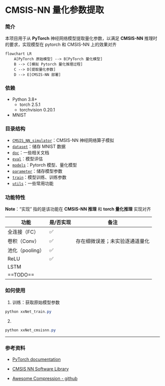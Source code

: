 # CMSIS-NN 量化参数提取

### 简介

本项目用于从 **PyTorch** 神经网络模型提取量化参数，以满足 **CMSIS-NN** 推理时的要求，实现模型在 pytorch 和 CMSIS-NN 上的效果对齐

```mermaid
flowchart LR
    A[PyTorch 原始模型] --> B[PyTorch 量化模型]
    B --> C[模拟 Pytorch 量化推理过程]
    C --> D[提取量化参数]
    D --> E[CMSIS-NN 部署]
```

### 依赖

+ Python 3.8+
  + torch  2.5.1
  + torchvision 0.20.1
+ MNIST

### 目录结构

+ [`CMSIS_NN_simulator`]()：CMSIS-NN 神经网络算子模拟
+ [`dataset`]()：储存 MNIST 数据
+ [`doc`]()：一些相关文档
+ [`eval`]()：模型评估
+ [`models`]()：Pytorch 模型、量化模型
+ [`parameter`]()：储存模型参数
+ [`train`]()：模型训练、训练参数
+ [`utils`]()：一些常用功能

### 功能特性

**Note**：“实现” 指的是该功能在 **CMSIS-NN 推理** 和 **torch 量化推理** 实现对齐

| 功能            | 是/否实现 | 备注                           |
| --------------- | --------- | ------------------------------ |
| 全连接（FC）    | ✅         |                                |
| 卷积（Conv）    | ✅         | 存在细微误差；未实验逐通道量化 |
| 池化（pooling） | ✅         |                                |
| ReLU            | ✅         |                                |
| LSTM            |           |                                |
| ==TODO==        |           |                                |

### 如何使用

1. 训练：获取原始模型参数

```powershell
python xxNet_train.py
```

2. 

```powershell
python xxNet_cmsisnn.py
```



---

### 参考资料

+ [PyTorch documentation](https://docs.pytorch.org/docs/stable/index.html)

+ [CMSIS NN Software Library](https://arm-software.github.io/CMSIS_6/latest/NN/index.html)

+ [Awesome Compression - github](https://github.com/datawhalechina/awesome-compression?tab=readme-ov-file)
